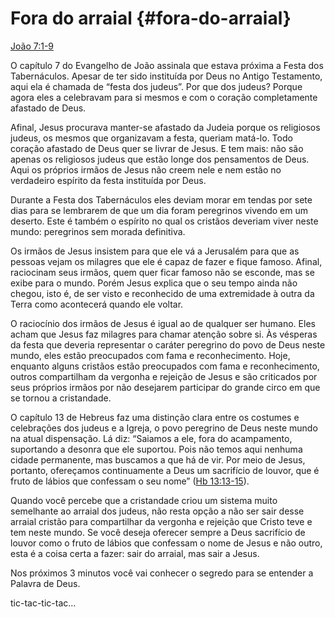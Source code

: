 # Fora do arraial {#fora-do-arraial}

[João 7:1-9](http://bibliaonline.com.br/acf/jo/7/1-9)

O capítulo 7 do Evangelho de João assinala que estava próxima a Festa dos Tabernáculos. Apesar de ter sido instituída por Deus no Antigo Testamento, aqui ela é chamada de “festa dos judeus”. Por que dos judeus? Porque agora eles a celebravam para si mesmos e com o coração completamente afastado de Deus.

Afinal, Jesus procurava manter-se afastado da Judeia porque os religiosos judeus, os mesmos que organizavam a festa, queriam matá-lo. Todo coração afastado de Deus quer se livrar de Jesus. E tem mais: não são apenas os religiosos judeus que estão longe dos pensamentos de Deus. Aqui os próprios irmãos de Jesus não creem nele e nem estão no verdadeiro espírito da festa instituída por Deus.

Durante a Festa dos Tabernáculos eles deviam morar em tendas por sete dias para se lembrarem de que um dia foram peregrinos vivendo em um deserto. Este é também o espírito no qual os cristãos deveriam viver neste mundo: peregrinos sem morada definitiva.

Os irmãos de Jesus insistem para que ele vá a Jerusalém para que as pessoas vejam os milagres que ele é capaz de fazer e fique famoso. Afinal, raciocinam seus irmãos, quem quer ficar famoso não se esconde, mas se exibe para o mundo. Porém Jesus explica que o seu tempo ainda não chegou, isto é, de ser visto e reconhecido de uma extremidade à outra da Terra como acontecerá quando ele voltar.

O raciocínio dos irmãos de Jesus é igual ao de qualquer ser humano. Eles acham que Jesus faz milagres para chamar atenção sobre si. Às vésperas da festa que deveria representar o caráter peregrino do povo de Deus neste mundo, eles estão preocupados com fama e reconhecimento. Hoje, enquanto alguns cristãos estão preocupados com fama e reconhecimento, outros compartilham da vergonha e rejeição de Jesus e são criticados por seus próprios irmãos por não desejarem participar do grande circo em que se tornou a cristandade.

O capítulo 13 de Hebreus faz uma distinção clara entre os costumes e celebrações dos judeus e a Igreja, o povo peregrino de Deus neste mundo na atual dispensação. Lá diz: “Saiamos a ele, fora do acampamento, suportando a desonra que ele suportou. Pois não temos aqui nenhuma cidade permanente, mas buscamos a que há de vir. Por meio de Jesus, portanto, ofereçamos continuamente a Deus um sacrifício de louvor, que é fruto de lábios que confessam o seu nome” ([Hb 13:13-15](http://bibliaonline.com.br/acf/hb/13/13-15)).

Quando você percebe que a cristandade criou um sistema muito semelhante ao arraial dos judeus, não resta opção a não ser sair desse arraial cristão para compartilhar da vergonha e rejeição que Cristo teve e tem neste mundo. Se você deseja oferecer sempre a Deus sacrifício de louvor como o fruto de lábios que confessam o nome de Jesus e não outro, esta é a coisa certa a fazer: sair do arraial, mas sair a Jesus.

Nos próximos 3 minutos você vai conhecer o segredo para se entender a Palavra de Deus.

tic-tac-tic-tac...